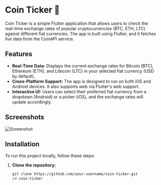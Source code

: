 # Coin Ticker 🤑

Coin Ticker is a simple Flutter application that allows users to check the real-time exchange rates of popular cryptocurrencies (BTC, ETH, LTC) against different fiat currencies. The app is built using Flutter, and it fetches live data from the CoinAPI service.

## Features

- **Real-Time Data:** Displays the current exchange rates for Bitcoin (BTC), Ethereum (ETH), and Litecoin (LTC) in your selected fiat currency (USD by default).
- **Cross-Platform Support:** The app is designed to run on both iOS and Android devices. It also supports web via Flutter's web support.
- **Interactive UI:** Users can select their preferred fiat currency from a dropdown (Android) or a picker (iOS), and the exchange rates will update accordingly.

## Screenshots

![Screenshot](path/to/your/screenshot.png)

## Installation

To run this project locally, follow these steps:

1. **Clone the repository:**
   ```bash
   git clone https://github.com/your-username/coin-ticker.git
   cd coin-ticker

